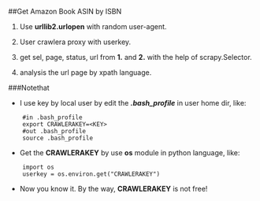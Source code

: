 ##Get Amazon Book ASIN by ISBN

1. Use **urllib2.urlopen** with random user-agent.

2. User crawlera proxy with userkey.

3. get sel, page, status, url from **1.** and **2.** with the help of scrapy.Selector.

4. analysis the url page by xpath language.


###Notethat
* I use key by local user by edit the ***.bash_profile*** in user home dir, like:

```
    #in .bash_profile
    export CRAWLERAKEY=<KEY>
    #out .bash_profile
    source .bash_profile
```

* Get the **CRAWLERAKEY** by use **os** module in python language, like:

```
    import os
    userkey = os.environ.get("CRAWLERAKEY")
```

* Now you know it. By the way, **CRAWLERAKEY** is not free!
